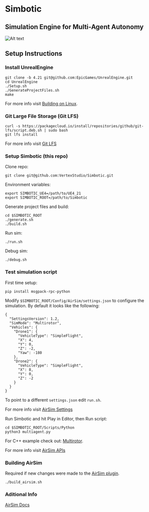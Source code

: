 # Simbotic
## Simulation Engine for Multi-Agent Autonomy


![Alt text](Assets/capture.png?raw=true "Simbotic Simulation Engine")

## Setup Instructions

### Install UnrealEngine

```
git clone -b 4.21 git@github.com:EpicGames/UnrealEngine.git
cd UnrealEngine
./Setup.sh
./GenerateProjectFiles.sh
make
```

For more info visit [Building on Linux](https://wiki.unrealengine.com/Building_On_Linux).

### Git Large File Storage (Git LFS)

```
curl -s https://packagecloud.io/install/repositories/github/git-lfs/script.deb.sh | sudo bash
git lfs install
```

For more info visit [Git LFS](https://git-lfs.github.com/)

### Setup Simbotic (this repo)

Clone repo:
```
git clone git@github.com:VertexStudio/Simbotic.git
```

Environment variables:

```
export SIMBOTIC_UE4=/path/to/UE4_21
export SIMBOTIC_ROOT=/path/to/Simbotic
```

Generate project files and build:
```
cd $SIMBOTIC_ROOT
./generate.sh
./build.sh
```

Run sim:
```
./run.sh
```

Debug sim:
```
./debug.sh
```


### Test simulation script

First time setup:
```
pip install msgpack-rpc-python
```

Modify `$SIMBOTIC_ROOT/Config/AirSim/settings.json` to configure the simulation. By default it looks like the following:
```
{
  "SettingsVersion": 1.2,
  "SimMode": "Multirotor",
  "Vehicles": {
    "Drone1": {
      "VehicleType": "SimpleFlight",
      "X": 4,
      "Y": 0,
      "Z": -2,
      "Yaw": -180
    },
    "Drone2": {
      "VehicleType": "SimpleFlight",
      "X": 8,
      "Y": 0,
      "Z": -2
    }
  }
}
```

To point to a different `settings.json` edit `run.sh`.

For more info visit [AirSim Settings](https://github.com/Microsoft/AirSim/blob/master/docs/settings.md)

Run Simbotic and hit Play in Editor, then
Run script:

```
cd $SIMBOTIC_ROOT/Scripts/Python
python3 multiagent.py
```

For C++ example check out: [Multirotor](https://github.com/VertexStudio/AirSim/blob/3cff53b172fc1a3edd373d257f451dd388091799/Multirotor/main.cpp).

For more info visit [AirSim APIs](https://github.com/Microsoft/AirSim/blob/master/docs/apis.md)

### Building AirSim
Required if new changes were made to the [AirSim plugin](https://github.com/VertexStudio/AirSim).

```
./build_airsim.sh
```

### Aditional Info

[AirSim Docs](https://github.com/Microsoft/AirSim/tree/master/docs)
